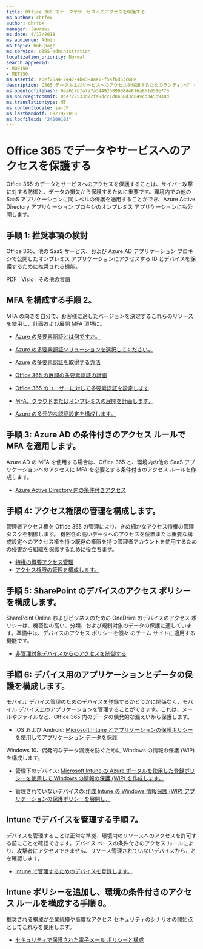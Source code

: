 ```yaml
---
title: Office 365 でデータやサービスへのアクセスを保護する
ms.author: chrfox
author: chrfox
manager: laurawi
ms.date: 4/17/2018
ms.audience: Admin
ms.topic: hub-page
ms.service: o365-administration
localization_priority: Normal
search.appverid:
- MOE150
- MET150
ms.assetid: a6ef28a4-2447-4b43-aae2-f5af6d53c68e
description: O365 データおよびサービスへのアクセスを保護するためのランディング ・ ページ
ms.openlocfilehash: 6ea617b1a7a7a34492689908d4816a851d58e776
ms.sourcegitcommit: 0ce722533d72fa8dcc1d8a58d3c649cb345b938d
ms.translationtype: MT
ms.contentlocale: ja-JP
ms.lasthandoff: 09/19/2018
ms.locfileid: "24009103"
---
```

# <a name="protect-access-to-data-and-services-in-office-365"></a>Office 365 でデータやサービスへのアクセスを保護する

Office 365 のデータとサービスへのアクセスを保護することは、サイバー攻撃に対する防御と、データの損失から保護するために重要です。環境内での他の SaaS アプリケーションに同レベルの保護を適用することができ、Azure Active Directory アプリケーション プロキシのオンプレミス アプリケーションにも公開します。
  
## <a name="step-1-review-recommendations"></a>手順 1: 推奨事項の検討

Office 365、他の SaaS サービス、および Azure AD アプリケーション プロキシで公開したオンプレミス アプリケーションにアクセスする ID とデバイスを保護するために推奨される機能。
  
[PDF](https://go.microsoft.com/fwlink/p/?linkid=841656) | [Visio](https://go.microsoft.com/fwlink/p/?linkid=841657) | [その他の言語](https://www.microsoft.com/download/details.aspx?id=55032)
  
## <a name="step-2-configure-mfa"></a>MFA を構成する手順 2。

MFA の向きを自分で、お客様に適したバージョンを決定するこれらのリソースを使用し、計画および展開 MFA 環境に。
  
- [Azure の多要素認証とは何ですか。](https://docs.microsoft.com/azure/multi-factor-authentication/multi-factor-authentication)
    
- [Azure の多要素認証ソリューションを選択してください。](https://docs.microsoft.com/azure/multi-factor-authentication/multi-factor-authentication-get-started)
    
- [Azure の多要素認証を取得する方法](https://docs.microsoft.com/azure/multi-factor-authentication/multi-factor-authentication-versions-plans)
    
- [Office 365 の展開の多要素認証の計画](https://support.office.com/article/043807b2-21db-4d5c-b430-c8a6dee0e6ba)
    
- [Office 365 のユーザーに対して多要素認証を設定します](https://support.office.com/article/8f0454b2-f51a-4d9c-bcde-2c48e41621c6)
    
- [MFA、クラウドまたはオンプレミスの展開を計画します。](https://docs.microsoft.com/azure/multi-factor-authentication/multi-factor-authentication-get-started)
    
- [Azure の多元的な認証設定を構成します。](https://docs.microsoft.com/azure/multi-factor-authentication/multi-factor-authentication-whats-next)
    
## <a name="step-3-enforce-mfa-with-azure-ad-conditional-access-rules"></a>手順 3: Azure AD の条件付きのアクセス ルールで MFA を適用します。

Azure AD の MFA を使用する場合は、Office 365 と、環境内の他の SaaS アプリケーションへのアクセスに MFA を必要とする条件付きのアクセス ルールを作成します。
  
- [Azure Active Directory 内の条件付きアクセス](https://docs.microsoft.com/azure/active-directory/active-directory-conditional-access-azure-portal)
    
## <a name="step-4-configure-privileged-access-management"></a>手順 4: アクセス権限の管理を構成します。

管理者アクセス権を Office 365 の管理により、きめ細かなアクセス特権の管理タスクを制御します。 機密性の高いデータへのアクセスを位置または重要な構成設定へのアクセス権を持つ既存の権限を持つ管理者アカウントを使用するための侵害から組織を保護するために役立ちます。

- [特権の概要アクセス管理](privileged-access-managment-overview.md)
- [アクセス権限の管理を構成します。](privileged-access-management-configuration.md)

## <a name="step-5-configure-sharepoint-device-access-policies"></a>手順 5: SharePoint のデバイスのアクセス ポリシーを構成します。

SharePoint Online およびビジネスのための OneDrive のデバイスのアクセス ポリシーは、機密性の高い、分類、および規制対象のデータの保護に適しています。準備中は、デバイスのアクセス ポリシーを個々 のチーム サイトに適用する機能です。
  
- [非管理対象デバイスからのアクセスを制御する](https://support.office.com/article/Control-access-from-unmanaged-devices-5ae550c4-bd20-4257-847b-5c20fb053622?ui=en-US&amp;rs=en-US&amp;ad=US)
    
## <a name="step-6-configure-app-and-data-protection-for-devices"></a>手順 6: デバイス用のアプリケーションとデータの保護を構成します。

モバイル デバイス管理のためのデバイスを登録するかどうかに関係なく、モバイル デバイス上のアプリケーションを管理することができます。これは、メールやファイルなど、Office 365 内のデータの偶発的な漏えいから保護します。
  
- IOS および Android: [Microsoft Intune とアプリケーションの保護ポリシーを使用してアプリケーション データを保護](https://docs.microsoft.com/intune-classic/deploy-use/protect-app-data-using-mobile-app-management-policies-with-microsoft-intune)
    
Windows 10、偶発的なデータ漏洩を防ぐために Windows の情報の保護 (WIP) を構成します。
  
- 管理下のデバイス: [Microsoft Intune の Azure ポータルを使用した登録ポリシーを使用して Windows の情報の保護 (WIP) を作成します。](https://docs.microsoft.com/windows/threat-protection/windows-information-protection/create-wip-policy-using-intune-azure)
    
- 管理されていないデバイスの:[作成 Intune の Windows 情報保護 (WIP) アプリケーションの保護ポリシーを展開し、](https://docs.microsoft.com/intune/windows-information-protection-policy-create)
    
## <a name="step-7-manage-devices-with-intune"></a>Intune でデバイスを管理する手順 7。

デバイスを管理することは正常な準拠、環境内のリソースへのアクセスを許可する前にことを確認できます。デバイス ベースの条件付きのアクセス ルールにより、攻撃者にアクセスできません、リソース管理されていないデバイスからことを確認します。
  
- [Intune で管理するためのデバイスを登録します。](https://docs.microsoft.com/intune-classic/deploy-use/enroll-devices-in-microsoft-intune)
    
## <a name="step-8-configure-additional-intune-policies-and-conditional-access-rules-for-your-environment"></a>Intune ポリシーを追加し、環境の条件付きのアクセス ルールを構成する手順 8。

推奨される構成が企業規模や高度なアクセス セキュリティのシナリオの開始点としてこれらを使用します。
  
- [セキュリティで保護された電子メール ポリシーと構成](https://docs.microsoft.com/azure/active-directory/secure-email-introduction)
    

